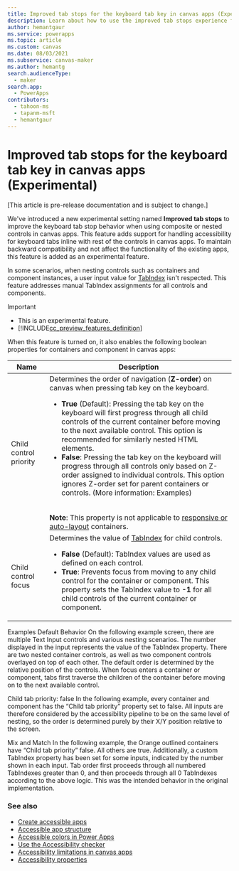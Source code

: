 ```yaml
---
title: Improved tab stops for the keyboard tab key in canvas apps (Experimental)
description: Learn about how to use the improved tab stops experience for better accessibility.
author: hemantgaur
ms.service: powerapps
ms.topic: article
ms.custom: canvas
ms.date: 08/03/2021
ms.subservice: canvas-maker
ms.author: hemantg
search.audienceType:
  - maker
search.app:
  - PowerApps
contributors:
  - tahoon-ms
  - tapanm-msft
  - hemantgaur
---
```


# Improved tab stops for the keyboard tab key in canvas apps (Experimental)

[This article is pre-release documentation and is subject to change.]

We've introduced a new experimental setting named **Improved tab stops** to improve the keyboard tab stop behavior when using composite or nested controls in canvas apps. This feature adds support for handling accessibility for keyboard tabs inline with rest of the controls in canvas apps. To maintain backward compatibility and not affect the functionality of the existing apps, this feature is added as an experimental feature.

In some scenarios, when nesting controls such as containers and component instances, a user input value for [TabIndex](controls/properties-accessibility.md#tabindex) isn't respected. This feature addresses manual TabIndex assignments for all controls and components.

> [!IMPORTANT]
> - This is an experimental feature.
> - [!INCLUDE[cc_preview_features_definition](../../includes/cc-preview-features-definition.md)]

When this feature is turned on, it also enables the following boolean properties for containers and component in canvas apps:

| Name | Description |
| - | - |
| Child control priority | Determines the order of navigation (**Z-order**) on canvas when pressing tab key on the keyboard. <ul> <li> **True** (Default): Pressing the tab key on the keyboard will first progress through all child controls of the current container before moving to the next available control. This option is recommended for similarly nested HTML elements. </li> <li> **False**: Pressing the tab key on the keyboard will progress through all controls only based on Z-order assigned to individual controls. This option ignores Z-order set for parent containers or controls. (More information: Examples) </li> </ul> <br> **Note**: This property is not applicable to [responsive or auto-layout](create-responsive-layout.md) containers. |
| Child control focus | Determines the value of [TabIndex](controls/properties-accessibility.md#tabindex) for child controls. <ul> <li> **False** (Default): TabIndex values are used as defined on each control. </li> <li> **True**: Prevents focus from moving to any child control for the container or component. This property sets the TabIndex value to **-1** for all child controls of the current container or component. |

Examples
Default Behavior
On the following example screen, there are multiple  Text Input controls and various nesting scenarios. The number displayed in the input represents the value of the TabIndex property. There are two nested container controls, as well as two component controls overlayed on top of each other. 
The default order is determined by the relative position of the controls. When focus enters a container or component, tabs first traverse the children of the container before moving on to the next available control. 
 
Child tab priority: false
In the following example, every container and component has the “Child tab priority” property set to false. All inputs are therefore considered by the accessibility pipeline to be on the same level of nesting, so the order is determined purely by their X/Y position relative to the screen.
 
Mix and Match
In the following example, the Orange outlined containers have “Child tab priority” false. All others are true. Additionally, a custom TabIndex property has been set for some inputs, indicated by the number shown in each input.
Tab order first proceeds through all numbered TabIndexes greater than 0, and then proceeds through all 0 TabIndexes according to the above logic. This was the intended behavior in the original implementation.

### See also

- [Create accessible apps](accessible-apps.md)
- [Accessible app structure](accessible-apps-structure.md)
- [Accessible colors in Power Apps](accessible-apps-color.md)
- [Use the Accessibility checker](accessibility-checker.md)
- [Accessibility limitations in canvas apps](accessible-apps-limitations.md)
- [Accessibility properties](controls/properties-accessibility.md)
